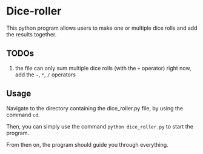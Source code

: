 # Dice-roller
 This python program allows users to make one or multiple dice rolls and add the results together.
 
 
 ## TODOs
 1. the file can only sum multiple dice rolls (with the `+` operator) right now, add the `-`, `*`, `/` operators

## Usage
Navigate to the directory containing the dice_roller.py file, by using the command `cd`.

Then, you can simply use the command `python dice_roller.py` to start the program.

From then on, the program should guide you through everything.
